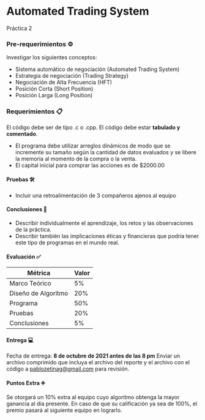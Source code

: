 # Automated Trading System


Práctica 2
### Pre-requerimientos ⚙️

Investigar los siguientes conceptos:
- Sistema automático de negociación (Automated Trading System)
- Estrategia de negociación (Trading Strategy)
- Negociación de Alta Frecuencia (HFT)
- Posición Corta (Short Position)
- Posición Larga (Long Position)

### Requerimientos 📋
El código debe ser de tipo .c o .cpp. El código debe estar **tabulado y comentado**.
- El programa debe utilizar arreglos dinámicos de modo que se incremente
su tamaño según la cantidad de datos evaluados y se libere la memoria al
momento de la compra o la venta.
- El capital inicial para comprar las acciones es de $2000.00


#### Pruebas 🛠️
- Incluir una retroalimentación de 3 compañeros ajenos al equipo

#### Conclusiones 📖
- Describir individualmente el aprendizaje, los retos y las observaciones de la práctica.
- Describir también las implicaciones éticas y financieras que podría tener
este tipo de programas en el mundo real.

#### Evaluación ✅ 

| Métrica      | Valor |
| ----------- | ----------- |
| Marco Teórico      | 5%       |
| Diseño de Algoritmo   | 20%        |
| Programa   | 50%        |
| Pruebas   | 20%        |
| Conclusiones   | 5%        |

#### Entrega 💻
Fecha de entrega: **8 de octubre de 2021 antes de las 8 pm**
Enviar un archivo comprimido que incluya el archivo del reporte y el archivo con el
código a pablozetinag@gmail.com para revisión.

#### Puntos Extra ➕
Se otorgará un 10% extra al equipo cuyo algoritmo obtenga la mayor ganancia al
día presente. En caso de que su calificación ya sea de 100%, el premio pasará al
siguiente equipo en lograrlo.
